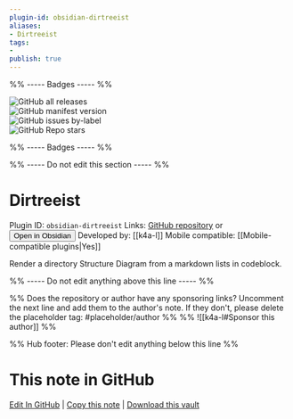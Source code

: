 ```yaml
---
plugin-id: obsidian-dirtreeist
aliases:
- Dirtreeist
tags: 
- 
publish: true
---
```


%% ----- Badges ----- %%

![GitHub all releases](https://img.shields.io/github/downloads/k4a-l/obsidian-dirtreeist/total?color=573E7A&logo=github&style=for-the-badge)   
![GitHub manifest version](https://img.shields.io/github/manifest-json/v/k4a-l/obsidian-dirtreeist?color=573E7A&logo=github&style=for-the-badge)   
![GitHub issues by-label](https://img.shields.io/github/issues/k4a-l/obsidian-dirtreeist/help%20wanted?color=573E7A&logo=github&style=for-the-badge)   
![GitHub Repo stars](https://img.shields.io/github/stars/k4a-l/obsidian-dirtreeist?color=573E7A&logo=github&style=for-the-badge)

%% ----- Badges ----- %%

%% ----- Do not edit this section ----- %%

# Dirtreeist

Plugin ID: `obsidian-dirtreeist`
Links: [GitHub repository](https://github.com/k4a-l/obsidian-dirtreeist) or [<button id=HH>Open in Obsidian</button>](obsidian://show-plugin?id=obsidian-dirtreeist)
Developed by: [[k4a-l]]
Mobile compatible: [[Mobile-compatible plugins|Yes]]

Render a directory Structure Diagram from a markdown lists in codeblock.

%% ----- Do not edit anything above this line ----- %% 

%% Does the repository or author have any sponsoring links? Uncomment the next line and add them to the author's note. If they don't, please delete the placeholder tag: #placeholder/author %%
%% ![[k4a-l#Sponsor this author]] %%

%% Hub footer: Please don't edit anything below this line %%

# This note in GitHub

<span class="git-footer">[Edit In GitHub](https://github.dev/obsidian-community/obsidian-hub/blob/main/02%20-%20Community%20Expansions/02.05%20All%20Community%20Expansions/Plugins/obsidian-dirtreeist.md "git-hub-edit-note") | [Copy this note](https://raw.githubusercontent.com/obsidian-community/obsidian-hub/main/02%20-%20Community%20Expansions/02.05%20All%20Community%20Expansions/Plugins/obsidian-dirtreeist.md "git-hub-copy-note") | [Download this vault](https://github.com/obsidian-community/obsidian-hub/archive/refs/heads/main.zip "git-hub-download-vault") </span>
